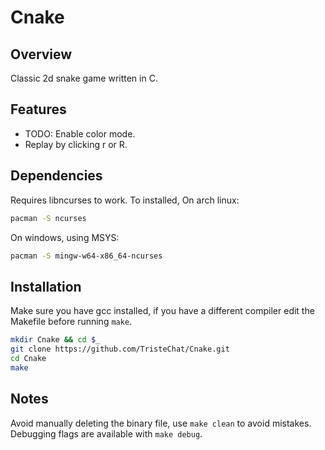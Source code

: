 # Cnake

## Overview
Classic 2d snake game written in C.

## Features 
- TODO: Enable color mode.
- Replay by clicking r or R.

## Dependencies
Requires libncurses to work.
To installed,
On arch linux:
```bash
pacman -S ncurses
```
On windows, using MSYS:
```bash
pacman -S mingw-w64-x86_64-ncurses
```

## Installation
Make sure you have gcc installed, if you have a different compiler edit the Makefile before running `make`.
```bash
mkdir Cnake && cd $_
git clone https://github.com/TristeChat/Cnake.git
cd Cnake
make
```

## Notes
Avoid manually deleting the binary file, use `make clean` to avoid mistakes. \
Debugging flags are available with `make debug`.
